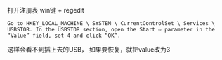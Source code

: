 打开注册表  win键 + regedit

```shell
Go to HKEY_LOCAL_MACHINE \ SYSTEM \ CurrentControlSet \ Services \ USBSTOR. In the USBSTOR section, open the Start ⇨ parameter in the “Value” field, set 4 and click “OK”.
```

这样会看不到插上去的USB， 如果要恢复，就把value改为3

